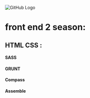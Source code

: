 ﻿![GitHub Logo](images/banana.gif)

# front end 2 season:

####


## HTML CSS :
#### SASS
#### GRUNT
#### Compass
#### Assemble
